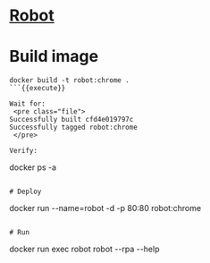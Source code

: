 # [Robot](https://robotframework.org/)


# Build image

```
docker build -t robot:chrome .
```{{execute}}

Wait for:
 <pre class="file">
Successfully built cfd4e019797c
Successfully tagged robot:chrome
 </pre>

Verify:
```
docker ps -a
```{{execute}}

# Deploy 
```
docker run --name=robot -d -p 80:80 robot:chrome
```{{execute}}

# Run
```
docker run exec robot robot --rpa --help
```{{execute}}
